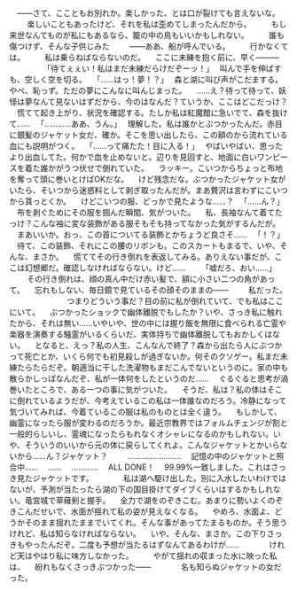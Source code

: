 　――さて、ここともお別れか。楽しかった、とは口が裂けても言えないな。
　
　楽しいこともあったけど、それを私は歪めてしまったんだから。
　
　もし来世なんてものが私にもあるなら、籠の中の鳥もいいかもしれない。
　
　誰も傷つけず、そんな子供じみた
　
　――ああ、船が呼んでいる。
　
　行かなくては。
　
　私は乗らねばならないのだ。
　ここに未練を抱く前に、早く―――
　
　
　
　｢待てぇぇい！私はまだ未練だらけだぞーッ！｣
　叫んで手を伸ばすも、空しく空を切る。
　｢……はっ！夢！？｣
　森と湖に叫び声がこだまする。やべ、恥っず。ただの夢にこんなに叫んじまった。
　……え？待って待って、妖怪は夢なんて見ないはずだから、今のはなんだ？ていうか、ここはどこだっけ？
　慌てて起き上がり、状況を確認する。たしか私は紅魔館に急いでて、森を抜けて……
　｢…………ああ、うん。｣
　理解した。私は誰かとぶつかったんだ。赤目に銀髪のジャケット女だ、確か。そこを思い出したら、この額のから流れている血にも説明がつく。
　｢……って痛たた！目に入る！｣
　やばいやばい、思ったより出血してた。何かで血を止めないと。辺りを見回すと、地面に白いワンピースを着た誰かがうつ伏せで倒れていた。
　ラッキー。こいつからちょっと布地を奪って頭に巻いとけばOKだな。
　けど残念だな。ぶつかったジャケット女がいたら、そいつから迷惑料として剥ぎ取ったんだが。まあ贅沢は言わずにこいつから貰っとくか。
　けどこいつの服、どっかで見たような……？
　｢……ん？｣
　布を剥ぐためにその服を掴んだ瞬間、気がついた。
　私、長袖なんて着てたっけ？こんな袖に変な装飾がある服そもそも持ってなかった気がするんだが。
　まあいいか。おっ、この首についてる装飾とかちょうど良さそ……
　｢！？｣
　待て、この装飾、それにこの腰のリボンも。このスカートもまるで、いや、そんな、まさか。
　慌ててその行き倒れを表返してみる。ありえない事だが、ここは幻想郷だ。確認しなければならない。けど……
　
　｢嘘だろ、おい……｣
　
　その行き倒れは、顔の真ん中だけ赤い髪で、額に小さい二つの角があって。
　忘れもしない、毎日鏡で見ているその顔そのままの――
　
　私だった。
　
　
　
　
　
　つまりどういう事だ？目の前に私が倒れていて、でも私はここにいて。
　ぶつかったショックで幽体離脱でもしたか？いや、さっき私に触れたから、それは無い……いやいや、世の中には握り飯を無限に食べられる亡霊や楽器を演奏する騒霊がいるくらいだ、実体持ちで幽体離脱してもおかしくはない。
　となると、えっ？私の人生、こんなんで終了？森から出たら人にぶつかって死亡とか、いくら何でも初見殺しが過ぎないか。何そのクソゲー。私まだ未練たらたらだぞ。朝適当に干した洗濯物もまだこんでないというのに。家の中も散らかしっぱなんだぞ、私が一体何をしたというのだ……
　ぐるぐると思考が渦巻いたところで、ある一つの事に気がついた。
　そうだ、私は？私の体はそこに倒れているようだが、今考えているこの私は一体誰なのだろう。冷静になって気づいてみれば、今着ているこの服は私のものとは全く違う。
　もしかして、幽霊になったら服が変わるのだろうか。最近宗教界ではフォルムチェンジが割と一般的らしいし、霊魂になったらもれなくオシャレになるのかもしれない。いや、そういうのいいから元の体に戻らしてくれよ。こんなジャケットとかいらないから……ん？ジャケット？
　
　……………………
　記憶の中のジャケットと照合中……
　……
　…………
　ALL DONE！
　99.99%一致しました。これはさっき見たジャケットです。
　
　
　私は湖へ駆け出した。別に入水したいわけではないが、予測が当たったら湖の下の国目掛けてダイブくらいはするかもしれない。竜宮城で草薙剣と握手。
　全力で湖をのぞきこむ。あまりに勢いよくのぞきこんだせいで、水面が揺れて私の姿が見えなくなる。
　やめろ、水面よ、どうかそのまま揺れたままでいてくれ。そんな事があってたまるものか。そう思うけれど、私は知らなければならない。
　いや、そんな、まさか。この下りさっきもやったんだぞ。二度も予想が当たるはずなんてあるわけが……
　
　
　けれど天はやはり私に味方しなかった。
　
　やがて揺れの収まった水に映った私は、
　紛れもなくさっきぶつかった――
　
　
　名も知らぬジャケットの女だった。
　
　